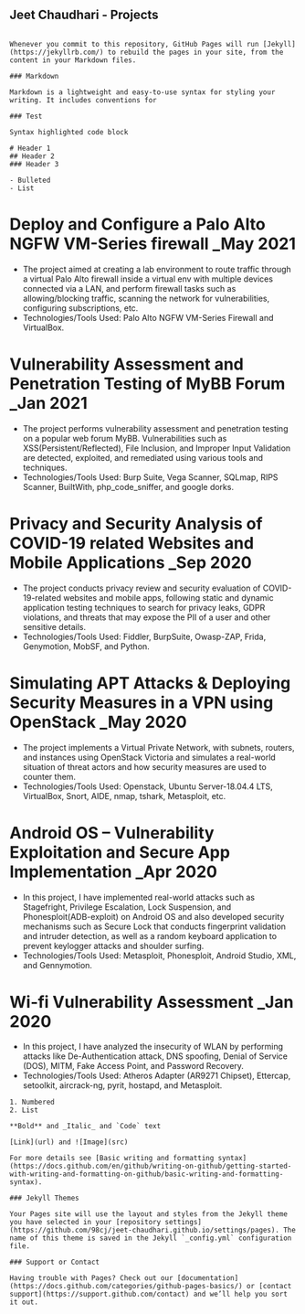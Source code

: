 ## Jeet Chaudhari - Projects

```You can use the [editor on GitHub](https://github.com/98cj/jeet-chaudhari.github.io/edit/gh-pages/index.md) to maintain and preview the content for your website in Markdown files.

Whenever you commit to this repository, GitHub Pages will run [Jekyll](https://jekyllrb.com/) to rebuild the pages in your site, from the content in your Markdown files.

### Markdown

Markdown is a lightweight and easy-to-use syntax for styling your writing. It includes conventions for

### Test

Syntax highlighted code block

# Header 1
## Header 2
### Header 3

- Bulleted
- List
```
# Deploy and Configure a Palo Alto NGFW VM-Series firewall _May 2021                      
- The project aimed at creating a lab environment to route traffic through a virtual Palo Alto firewall inside a virtual env with multiple devices connected via a LAN, and perform     firewall tasks such as allowing/blocking traffic, scanning the network for vulnerabilities, configuring subscriptions, etc.   
- Technologies/Tools Used: Palo Alto NGFW VM-Series Firewall and VirtualBox. 

# Vulnerability Assessment and Penetration Testing of MyBB Forum    _Jan 2021                     
- The project performs vulnerability assessment and penetration testing on a popular web forum MyBB. Vulnerabilities such as XSS(Persistent/Reflected), File Inclusion, and Improper Input Validation are detected, exploited, and remediated using various tools and techniques. 
- Technologies/Tools Used: Burp Suite, Vega Scanner, SQLmap, RIPS Scanner, BuiltWith, php_code_sniffer, and google dorks. 

# Privacy and Security Analysis of COVID-19 related Websites and Mobile Applications    _Sep 2020
- The project conducts privacy review and security evaluation of COVID-19-related websites and mobile apps, following static and dynamic application testing techniques to search for privacy leaks, GDPR violations, and threats that may expose the PII of a user and other sensitive details.
- Technologies/Tools Used: Fiddler, BurpSuite, Owasp-ZAP, Frida, Genymotion, MobSF, and Python.

# Simulating APT Attacks & Deploying Security Measures in a VPN using OpenStack   _May 2020
- The project implements a Virtual Private Network, with subnets, routers, and instances using OpenStack Victoria and simulates a real-world situation of threat actors and how security measures are used to counter them. 
- Technologies/Tools Used: Openstack, Ubuntu Server-18.04.4 LTS, VirtualBox, Snort, AIDE, nmap, tshark, Metasploit, etc.

# Android OS – Vulnerability Exploitation and Secure App Implementation   _Apr 2020    
- In this project, I have implemented real-world attacks such as Stagefright, Privilege Escalation, Lock Suspension, and Phonesploit(ADB-exploit) on Android OS and also developed security mechanisms such as Secure Lock that conducts fingerprint validation and intruder detection, as well as a random keyboard application to prevent keylogger attacks and shoulder surfing.
- Technologies/Tools Used: Metasploit, Phonesploit, Android Studio, XML, and Gennymotion.

# Wi-fi Vulnerability Assessment    _Jan 2020   
- In this project, I have analyzed the insecurity of WLAN by performing attacks like De-Authentication attack, DNS spoofing, Denial of Service (DOS), MITM, Fake Access Point, and Password Recovery. 
- Technologies/Tools Used: Atheros Adapter (AR9271 Chipset), Ettercap, setoolkit, aircrack-ng, pyrit, hostapd, and Metasploit.



```
1. Numbered
2. List

**Bold** and _Italic_ and `Code` text

[Link](url) and ![Image](src)

For more details see [Basic writing and formatting syntax](https://docs.github.com/en/github/writing-on-github/getting-started-with-writing-and-formatting-on-github/basic-writing-and-formatting-syntax).

### Jekyll Themes

Your Pages site will use the layout and styles from the Jekyll theme you have selected in your [repository settings](https://github.com/98cj/jeet-chaudhari.github.io/settings/pages). The name of this theme is saved in the Jekyll `_config.yml` configuration file.

### Support or Contact

Having trouble with Pages? Check out our [documentation](https://docs.github.com/categories/github-pages-basics/) or [contact support](https://support.github.com/contact) and we’ll help you sort it out.
